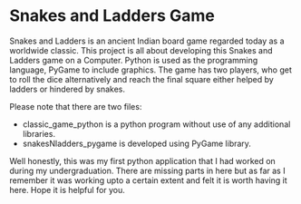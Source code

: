 # Snakes and Ladders Game
Snakes and Ladders is an ancient Indian board game regarded today as a worldwide classic.
This project is all about developing this Snakes and Ladders game on a Computer. Python is used as the programming language, PyGame to include graphics. The game has two players, who get to roll the dice alternatively and reach the final square either helped by ladders or hindered by snakes.

Please note that there are two files:
- classic_game_python is a python program without use of any additional libraries.
- snakesNladders_pygame is developed using PyGame library.

Well honestly, this was my first python application that I had worked on during my undergraduation. There are missing parts in here but as far as I remember it was working upto a certain extent and felt it is worth having it here.
Hope it is helpful for you.
